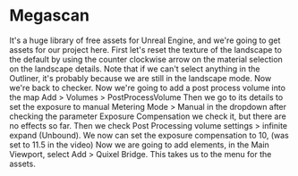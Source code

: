 # Megascan

It's a huge library of free assets for Unreal Engine, and we're going to get assets for our project here.
First let's reset the texture of the landscape to the default by using the counter clockwise arrow on the material selection on the landscape details.
Note that if we can't select anything in the Outliner, it's probably because we are still in the landscape mode.
Now we're back to checker.
Now we're going to add a post process volume into the map
Add > Volumes > PostProcessVolume
Then we go to its details to set the exposure to manual
Metering Mode > Manual in the dropdown after checking the parameter
Exposure Compensation we check it, but there are no effects so far.
Then we check Post Processing volume settings >  infinite expand (Unbound).
We now can set the exposure compensation to 10, (was set to 11.5 in the video)
Now we are going to add elements, in the Main Viewport, select Add > Quixel Bridge.
This takes us to the menu for the assets.
